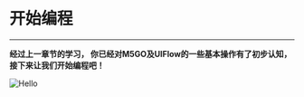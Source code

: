 # 开始编程
___________________________________
__经过上一章节的学习， 你已经对M5GO及UIFlow的一些基本操作有了初步认知，接下来让我们开始编程吧！__

![Hello](/image/Poster/Hello.JPG)